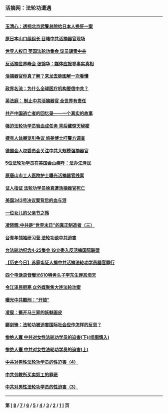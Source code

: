 ### 活摘网：法轮功遭遇
---
#### [玉清心：透视北京武警总院给日本人换肝一案](../../pages/nf5881/n13771978.md?10200430) 
#### [原日本山口组组长 目睹中共活摘器官现场](../../pages/nf5881/n13767360.md?10200430) 
#### [世界人权日 英国法轮功集会 议员谴责中共](../../pages/nf5881/n13431763.md?10200430) 
#### [反活摘世界峰会 张锦华：媒体应报导事实真相](../../pages/nf5881/n13278502.md?10200430) 
#### [活摘器官你真了解？来龙去脉图解一次看懂](../../pages/nf5881/n13013820.md?10200430) 
#### [政界名流：为什么全球医疗机构要信中共？](../../pages/nf5881/n11945479.md?10200430) 
#### [英法庭： 制止中共活摘器官 全世界有责任](../../pages/nf5881/n11330691.md?10200430) 
#### [共产中国逃亡者的回忆录——一个真实的故事](../../pages/nf5881/n10918649.md?10200430) 
#### [强迫法轮功学员验血成任务 背后藏惊天秘密](../../pages/nf5881/n4252384.md?10200430) 
#### [捷克人体展览引争议 旅美博士吁警方调查](../../pages/nf5881/n9429187.md?10200430) 
#### [德国会人权委员会关注中共大规模强摘器官](../../pages/nf5881/n8418950.md?10200430) 
#### [5位法轮功学员在美国会山疾呼：法办江泽民](../../pages/nf5881/n8101519.md?10200430) 
#### [原唐山市工人医院护士曝光活摘器官线索](../../pages/nf5881/n8076384.md?10200430) 
#### [证人指证 法轮功学员徐真遭活摘器官死亡](../../pages/nf5881/n8042467.md?10200430) 
#### [美国343号决议案背后的血与泪](../../pages/nf5881/n8020684.md?10200430) 
#### [一位女儿的父亲节之殇](../../pages/nf5881/n8014122.md?10200430) 
#### [凌晓辉:中共是“世界末日”的真正制造者（三）](../../pages/nf5881/n4210333.md?10200430) 
#### [台青年领袖研习营 法轮功谈中共迫害](../../pages/nf5881/n4141857.md?10200430) 
#### [台法轮功纪念4‧25集会 19立委入反活摘国际联盟](../../pages/nf5881/n4141821.md?10200430) 
#### [【历史今日】苏家屯证人揭中共活摘法轮功学员器官罪行](../../pages/nf5881/n4135912.md?10200430) 
#### [四个电话录音曝光610特务头子李东生罪恶滔天](../../pages/nf5881/n4040060.md?10200430) 
#### [令江泽民胆寒 众外媒聚焦大连法轮功案](../../pages/nf5881/n3932671.md?10200430) 
#### [曝光中共酷刑：“开锁”](../../pages/nf5881/n3889373.md?10200430) 
#### [凌宸：撕开马三家的妖魅画皮](../../pages/nf5881/n3849369.md?10200430) 
#### [郦剑锋：法轮功被迫害国际社会应作怎样的反思？](../../pages/nf5881/n3824560.md?10200430) 
#### [惨绝人寰 中共对女性法轮功学员的迫害(下)(组图慎入)](../../pages/nf5881/n3816285.md?10200430) 
#### [惨绝人寰 中共对女性法轮功学员的迫害(上)](../../pages/nf5881/n3815374.md?10200430) 
#### [中共对男性法轮功学员的性迫害（4）](../../pages/nf5881/n3769144.md?10200430) 
#### [中共劳教所买卖奴工的罪恶](../../pages/nf5881/n3769378.md?10200430) 
#### [中共对男性法轮功学员的性迫害（3）](../../pages/nf5881/n3768231.md?10200430) 

---
#### 第 [ [8](./8.md?10200430) / [7](./7.md?10200430) / [6](./6.md?10200430) / [5](./5.md?10200430) / [4](./4.md?10200430) / [3](./3.md?10200430) / [2](./2.md?10200430) / [1](./1.md?10200430) ] 页

